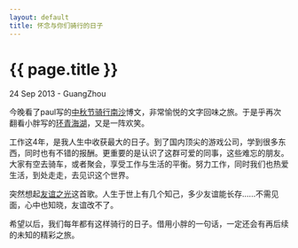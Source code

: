 ```yaml
---
layout: default
title: 怀念与你们骑行的日子
---
```


 {{ page.title }}
================
<p class="meta">24 Sep 2013 - GuangZhou</p>


今晚看了paul写的[中秋节骑行南沙](http://blog.163.com/p_b_paul_/blog/static/1029980520138228335920/)博文，非常愉悦的文字回味之旅。于是乎再次翻看小胖写的[环青海湖](http://guanyuzeng.popo.blog.163.com/blog/static/11196992201161971855167/)，又是一阵欢笑。
  
  
工作这4年，是我人生中收获最大的日子。到了国内顶尖的游戏公司，学到很多东西，同时也有不错的报酬。更重要的是认识了这群可爱的同事，这些难忘的朋友。大家有空去骑车，或者聚会，享受工作与生活的平衡。努力工作，同时我们也热爱生活，到处走走，去见识这个世界。
   
  
突然想起[友谊之光](http://y.qq.com/#type=song&mid=001CXnQX4B3x6E)这首歌。人生于世上有几个知己，多少友谊能长存......不需见面，心中也知晓，友谊改不了。  
  
  
希望以后，我们每年都有这样骑行的日子。借用小胖的一句话，一定还会有再后续的未知的精彩之旅。
